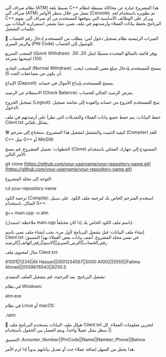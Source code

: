  نظام صراف آلي (ATM) بسيط بلغة C++
هذا المشروع عبارة عن محاكاة بسيطة لنظام صراف آلي (ATM) يعمل من خلال سطر الأوامر (Console). تم تطويره باستخدام لغة C++ ويركز على الوظائف الأساسية التي يتوقعها المستخدم من أي صراف آلي. يقوم البرنامج بحفظ بيانات العملاء وأرصدتهم في ملف نصي، مما يضمن استمرارية البيانات بين جلسات التشغيل.

🚀 الميزات الرئيسية
نظام تسجيل دخول آمن: يتطلب من المستخدم إدخال رقم الحساب والرمز السري (PIN Code) للوصول إلى الحساب.

السحب السريع (Quick Withdraw): يوفر قائمة بالمبالغ المحددة مسبقًا (مثل 20، 50، 100) لسحبها بسرعة.

السحب العادي (Normal Withdraw): يسمح للمستخدم بإدخال مبلغ معين للسحب (يجب أن يكون من مضاعفات العدد 5).

الإيداع (Deposit): يسمح للمستخدم بإيداع الأموال في حسابه.

الاستعلام عن الرصيد (Check Balance): يعرض الرصيد الحالي للحساب.

تسجيل الخروج (Logout): يتيح للمستخدم الخروج من حسابه والعودة إلى شاشة تسجيل الدخول.

حفظ البيانات: يتم حفظ جميع بيانات العملاء والتعديلات التي تطرأ على أرصدتهم في ملف Cilent.txt بشكل تلقائي.

🛠️ كيفية التثبيت والتشغيل
لتشغيل هذا المشروع، ستحتاج إلى مترجم (Compiler) للغة C++ مثل G++ أو MinGW.

الخطوات:
تحميل المشروع:
قم بنسخ (Clone) المستودع إلى جهازك المحلي باستخدام الأمر التالي:

git clone [https://github.com/your-username/your-repository-name.git](https://github.com/your-username/your-repository-name.git)

التوجه إلى مجلد المشروع:

cd your-repository-name

ترجمة الكود (Compile):
استخدم المترجم الخاص بك لترجمة ملف الكود. على سبيل المثال، باستخدام G++:

g++ main.cpp -o atm

(ملاحظة: استبدل main.cpp باسم ملف الكود الخاص بك إذا كان مختلفاً).

إنشاء ملف البيانات:
قبل تشغيل البرنامج لأول مرة، يجب إنشاء ملف نصي باسم Cilent.txt في نفس مجلد المشروع. أضف بيانات بعض العملاء بهذا التنسيق:
رقم_الحساب||الرمز_السري||الاسم||رقم_الهاتف||الرصيد

مثال لمحتوى ملف Cilent.txt:

A1001||1234||Ali Hassan||0501234567||5000
A1002||5555||Fatima Ahmed||0559876543||8250.5

تشغيل البرنامج:
بعد الترجمة، قم بتشغيل الملف التنفيذي:

في نظام Windows:

atm.exe

في نظام Linux أو macOS:

./atm

📂 هيكل ملف البيانات
يستخدم البرنامج ملف Cilent.txt لتخزين معلومات العملاء. كل سطر يمثل عميلاً واحداً، ويتم الفصل بين الحقول باستخدام ||.

التنسيق: Acounter_Number||PinCode||Name||Namber_Phone||Balnce

هذا يجعل من السهل إضافة عملاء جدد أو تعديل بياناتهم يدوياً إذا لزم الأمر.
